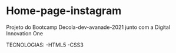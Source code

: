 # Home-page-instagram
Projeto do Bootcamp Decola-dev-avanade-2021 junto com a Digital Innovation One

TECNOLOGIAS:
-HTML5
-CSS3

